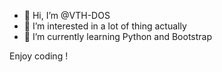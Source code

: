 - 👋 Hi, I’m @VTH-DOS
- 👀 I’m interested in a lot of thing actually
- 🌱 I’m currently learning Python and Bootstrap

Enjoy coding !


